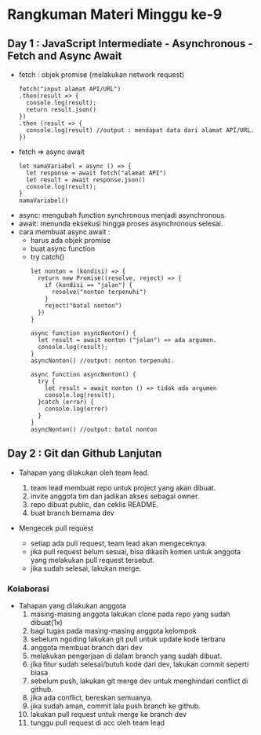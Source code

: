 # Rangkuman Materi Minggu ke-9
## Day 1 : JavaScript Intermediate - Asynchronous - Fetch and Async Await
- fetch : objek promise {melakukan network request)
  ```
  fetch("input alamat API/URL")
  .then(result => {
    console.log(result);
    return result.json()
  })
  .then (result => {
    console.log(result) //output : mendapat data dari alamat API/URL.
  })
  ```
- fetch => async await
  ```
  let namaVariabel = async () => {
    let response = await fetch("alamat API")
    let result = await response.json()
    console.log(result);
  }
  namaVariabel()
  ```
- async: mengubah function synchronous menjadi asynchronous.
- await: menunda eksekusi hingga proses asynchronous selesai.
- cara membuat async await :
  - harus ada objek promise 
  - buat async function
  - try catch()
    ```
    let nonton = (kondisi) => {
      return new Promise((resolve, reject) => {
        if (kondisi == "jalan") {
          resolve("nonton terpenuhi")
        }
        reject("batal nonton")
      })
    }
    
    async function asyncNonton() {
      let result = await nonton ("jalan") => ada argumen.
      console.log(result);
    }
    asyncNonton() //output: nonton terpenuhi.
    
    async function asyncNonton() {
      try {
        let result = await nonton () => tidak ada argumen
        console.log(result);
      }catch (error) {
        console.log(error)
      }
    }
    asyncNonton() //output: batal nonton
    ```
    
## Day 2 : Git dan Github Lanjutan
- Tahapan yang dilakukan oleh team lead.
  1. team lead membuat repo untuk project yang akan dibuat.
  2. invite anggota tim dan jadikan akses sebagai owner.
  3. repo dibuat public, dan ceklis README.
  4. buat branch bernama dev
  
- Mengecek pull request
  - setiap ada pull request, team lead akan mengeceknya.
  - jika pull request belum sesuai, bisa dikasih komen untuk anggota yang melakukan pull request tersebut.
  - jika sudah selesai, lakukan merge.
   
### Kolaborasi
- Tahapan yang dilakukan anggota
  1. masing-masing anggota lakukan clone pada repo yang sudah dibuat(1x)
  2. bagi tugas pada masing-masing anggota kelompok 
  3. sebelum ngoding lakukan git pull untuk update kode terbaru
  4. anggota membuat branch dari dev
  5. melakukan pengerjaan di dalam branch yang sudah dibuat.
  6. jika fitur sudah selesai/butuh kode dari dev, lakukan commit seperti biasa
  7. sebelum push, lakukan git merge dev untuk menghindari conflict di github.
  8. jika ada conflict, bereskan semuanya.
  9. jika sudah aman, commit lalu push branch ke github.
  10. lakukan pull request untuk merge ke branch dev
  11. tunggu pull request di acc oleh team lead
